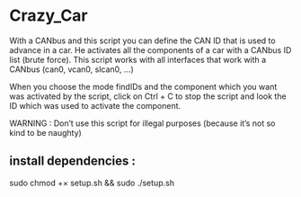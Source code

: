 # Crazy_Car
With a CANbus and this script you can define the CAN ID that is used to advance in a car. He activates all the components of a car with a CANbus ID list (brute force). This script works with all interfaces that work with a CANbus (can0, vcan0, slcan0, ...)

When you choose the mode findIDs and the component which you want was activated by the script, click on Ctrl + C to stop the script and look the ID which was used to activate the component.

WARNING : Don’t use this script for illegal purposes (because it’s not so kind to be naughty)

install dependencies :
----------------------
sudo chmod +× setup.sh && sudo ./setup.sh
